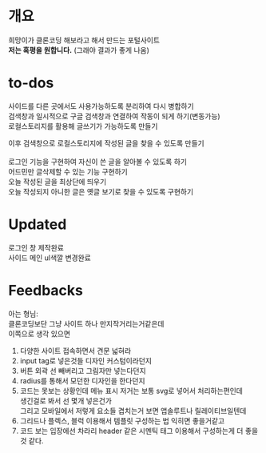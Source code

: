 # 개요
희망이가 클론코딩 해보라고 해서 만드는 포털사이트<br>
<b>저는 혹평을 원합니다.</b> (그래야 결과가 좋게 나옴)<br>

# to-dos
사이드를 다른 곳에서도 사용가능하도록 분리하여 다시 병합하기<br>
검색창과 일시적으로 구글 검색창과 연결하여 작동이 되게 하기(변동가능)<br>
로컬스토리지를 활용해 글쓰기가 가능하도록 만들기<br>

이후 검색창으로 로컬스토리지에 작성된 글을 찾을 수 있도록 만들기<br><br>
로그인 기능을 구현하여 자신이 쓴 글을 알아볼 수 있도록 하기<br>
어드민만 글삭제할 수 있는 기능 구현하기<br>
오늘 작성된 글을 최상단에 띄우기<br>
오늘 작성되지 아니한 글은 옛글 보기로 찾을 수 있도록 구현하기<br>

# Updated
로그인 창 제작완료<br>
사이드 메인 ul색깔 변경완료

# Feedbacks
아는 형님:<br>
클론코딩보단 그냥 사이트 하나 만지작거리는거같은데<br>
이쪽으로 생각 있으면<br>
1. 다양한 사이트 접속하면서 견문 넓혀라<br>
2. input tag로 넣은것들 디자인 커스텀이라던지<br>
3. 버튼 외곽 선 빼버리고 그림자만 넣는다던지<br>
4. radius를 통해서 모던한 디자인을 한다던지<br>
5. 코드는 못보는 상황인데 메뉴 표시 저거는 보통 svg로 넣어서 처리하는편인데<br>
생긴걸로 봐서 선 몇개 넣은건가<br>
그리고 모바일에서 저렇게 요소들 겹치는거 보면 앱솔루트나 릴레이티브일텐데<br>
6. 그리드나 플렉스, 블럭 이용해서 템플릿 구성하는 법 익히면 좋을거같고<br>
7. 코드 보는 입장에선 차라리 header 같은 시멘틱 태그 이용해서 구성하는게 더 좋을 것 같다.<br>
